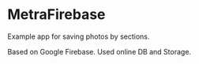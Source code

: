 # MetraFirebase

Example app for saving photos by sections.

Based on Google Firebase. Used online DB and Storage.
